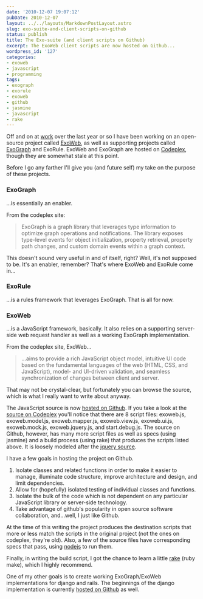 ```yaml
---
date: '2010-12-07 19:07:12'
pubDate: 2010-12-07
layout: ../../layouts/MarkdownPostLayout.astro
slug: exo-suite-and-client-scripts-on-github
status: publish
title: The Exo-suite (and client scripts on Github)
excerpt: The ExoWeb client scripts are now hosted on Github...
wordpress_id: '127'
categories:
- exoweb
- javascript
- programming
tags:
- exograph
- exorule
- exoweb
- github
- jasmine
- javascript
- rake
---
```


Off and on at [work](http://vc3.com/) over the last year or so I have been working on an open-source project called [ExoWeb](http://exoweb.codeplex.com/), as well as supporting projects called [ExoGraph](http://exograph.codeplex.com/) and ExoRule.  ExoWeb and ExoGraph are hosted on [Codeplex](http://codeplex.com/), though they are somewhat stale at this point.

Before I go any farther I'll give you (and future self) my take on the purpose of these projects.

### ExoGraph

...is essentially an enabler.

From the codeplex site:

> ExoGraph is a graph library that leverages type information to optimize graph operations and notifications. The library exposes type-level events for object initialization, property retrieval, property path changes, and custom domain events within a graph context.

This doesn't sound very useful in and of itself, right?  Well, it's not supposed to be.  It's an enabler, remember?  That's where ExoWeb and ExoRule come in...

### ExoRule

...is a rules framework that leverages ExoGraph.  That is all for now.

### ExoWeb

...is a JavaScript framework, basically.  It also relies on a supporting server-side web request handler as well as a working ExoGraph implementation.

From the codeplex site, ExoWeb...

> ...aims to provide a rich JavaScript object model, intuitive UI code based on the fundamental languages of the web (HTML, CSS, and JavaScript), model- and UI-driven validation, and seamless synchronization of changes between client and server.

That may not be crystal-clear, but fortunately you can browse the source, which is what I really want to write about anyway.

The JavaScript source is now [hosted on Github](http://github.com/mattheyan/exoweb).  If you take a look at the [source on Codeplex](http://exoweb.codeplex.com/SourceControl/list/changesets) you'll notice that there are 8 script files: exoweb.js, exoweb.model.js, exoweb.mapper.js, exoweb.view.js, exoweb.ui.js, exoweb.mock.js, exoweb.jquery.js, and start.debug.js.  The source on Github, however, has many more script files as well as specs (using jasmine) and a build process (using rake) that produces the scripts listed above.  It is loosely modeled after the [jquery source](http://github.com/jquery/jquery).

I have a few goals in hosting the project on Github.

1. Isolate classes and related functions in order to make it easier to manage,
   illuminate code structure, improve architecture and design, and limit dependencies.
2. Allow for (hopefully) isolated testing of individual classes and functions.
3. Isolate the bulk of the code which is not dependent on any particular JavaScript
   library or server-side technology.
4. Take advantage of github's popularity in open source software collaboration,
   and...well, I just like Github.

At the time of this writing the project produces the destination scripts that more or less match the scripts in the original project (not the ones on codeplex, they're old).  Also, a few of the source files have corresponding specs that pass, using [nodejs](http://nodejs.org/) to run them.

Finally, in writing the build script, I got the chance to learn a little [rake](http://rake.rubyforge.org/) (ruby make), which I highly recommend.

One of my other goals is to create working ExoGraph/ExoWeb implementations for django and rails.  The beginnings of the django implementation is currently [hosted on Github](http://github.com/mattheyan/django-exoweb) as well.
